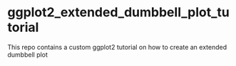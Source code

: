 # ggplot2_extended_dumbbell_plot_tutorial
This repo contains a custom ggplot2 tutorial on how to create an extended dumbbell plot
